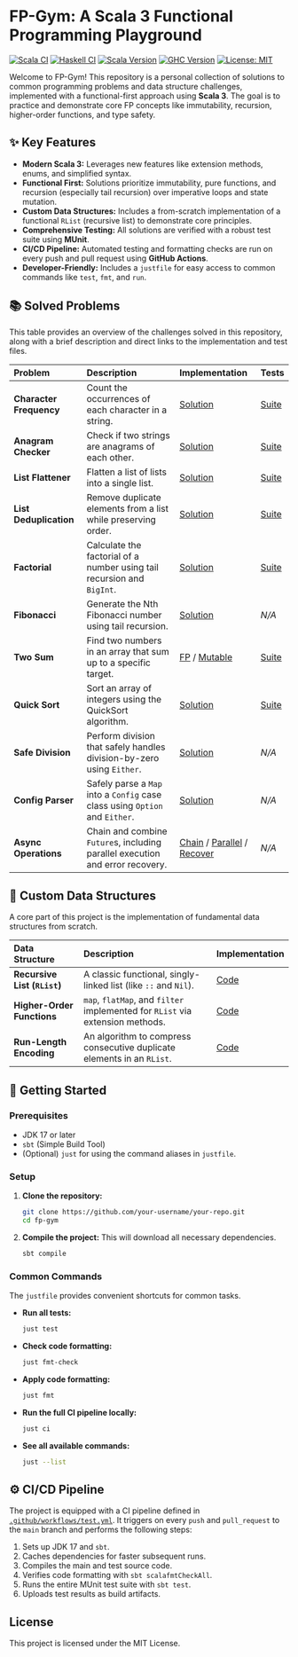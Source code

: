 # FP-Gym: A Scala 3 Functional Programming Playground

[![Scala CI](https://github.com/h0ffmann/fp-gym/actions/workflows/scala-ci.yml/badge.svg)](https://github.com/h0ffmann/fp-gym/actions/workflows/scala-ci.yml)
[![Haskell CI](https://github.com/h0ffmann/fp-gym/actions/workflows/haskell-ci.yml/badge.svg)](https://github.com/h0ffmann/fp-gym/actions/workflows/haskell-ci.yml)
[![Scala Version](https://img.shields.io/badge/scala-3.7.1-blue.svg)](https://www.scala-lang.org/)
[![GHC Version](https://img.shields.io/badge/ghc-9.8.6-purple.svg)](https://www.haskell.org/ghc/)
[![License: MIT](https://img.shields.io/badge/License-MIT-yellow.svg)](https://opensource.org/licenses/MIT)

Welcome to FP-Gym! This repository is a personal collection of solutions to common programming problems and data structure challenges, implemented with a functional-first approach using **Scala 3**. The goal is to practice and demonstrate core FP concepts like immutability, recursion, higher-order functions, and type safety.

## ✨ Key Features

*   **Modern Scala 3:** Leverages new features like extension methods, enums, and simplified syntax.
*   **Functional First:** Solutions prioritize immutability, pure functions, and recursion (especially tail recursion) over imperative loops and state mutation.
*   **Custom Data Structures:** Includes a from-scratch implementation of a functional `RList` (recursive list) to demonstrate core principles.
*   **Comprehensive Testing:** All solutions are verified with a robust test suite using **MUnit**.
*   **CI/CD Pipeline:** Automated testing and formatting checks are run on every push and pull request using **GitHub Actions**.
*   **Developer-Friendly:** Includes a `justfile` for easy access to common commands like `test`, `fmt`, and `run`.

## 📚 Solved Problems

This table provides an overview of the challenges solved in this repository, along with a brief description and direct links to the implementation and test files.

| Problem | Description | Implementation | Tests |
| :--- | :--- | :--- | :--- |
| **Character Frequency** | Count the occurrences of each character in a string. | [Solution](src/main/scala/CharFrequencySolution.scala) | [Suite](src/test/scala/CharFrequencySuite.scala) |
| **Anagram Checker** | Check if two strings are anagrams of each other. | [Solution](src/main/scala/AnagramCheckerSolution.scala) | [Suite](src/test/scala/CharFrequencySuite.scala#L46) |
| **List Flattener** | Flatten a list of lists into a single list. | [Solution](src/main/scala/CustomFlattenerSolution.scala) | [Suite](src/test/scala/CustomFlattenerSuite.scala) |
| **List Deduplication** | Remove duplicate elements from a list while preserving order. | [Solution](src/main/scala/DuplicateRemovalSolution.scala) | [Suite](src/test/scala/DuplicateRemovalSuite.scala) |
| **Factorial** | Calculate the factorial of a number using tail recursion and `BigInt`. | [Solution](src/main/scala/FactorialSolution.scala) | [Suite](src/test/scala/FactorialSuite.scala) |
| **Fibonacci** | Generate the Nth Fibonacci number using tail recursion. | [Solution](src/main/scala/FibonacciSolution.scala) | _N/A_ |
| **Two Sum** | Find two numbers in an array that sum up to a specific target. | [FP](src/main/scala/TwoSumSolution.scala) / [Mutable](src/main/scala/TwoSumMutSolution.scala) | [Suite](src/test/scala/TwoSumSuite.scala) |
| **Quick Sort** | Sort an array of integers using the QuickSort algorithm. | [Solution](src/main/scala/QuickSortSolution.scala) | [Suite](src/test/scala/SortingSuite.scala) |
| **Safe Division** | Perform division that safely handles division-by-zero using `Either`. | [Solution](src/main/scala/SafeDivisionSolution.scala) | _N/A_ |
| **Config Parser** | Safely parse a `Map` into a `Config` case class using `Option` and `Either`. | [Solution](src/main/scala/CfgParserSolution.scala) | _N/A_ |
| **Async Operations** | Chain and combine `Future`s, including parallel execution and error recovery. | [Chain](src/main/scala/AsyncCombineSolution.scala) / [Parallel](src/main/scala/ParAsyncCombineSolution.scala) / [Recover](src/main/scala/ParAsyncCombineRecoverSolution.scala) | _N/A_ |

## 🔗 Custom Data Structures

A core part of this project is the implementation of fundamental data structures from scratch.

| Data Structure | Description | Implementation |
| :--- | :--- | :--- |
| **Recursive List (`RList`)** | A classic functional, singly-linked list (like `::` and `Nil`). | [Code](src/main/scala/lists/ListSolution.scala) |
| **Higher-Order Functions** | `map`, `flatMap`, and `filter` implemented for `RList` via extension methods. | [Code](src/main/scala/lists/HOF.scala) |
| **Run-Length Encoding** | An algorithm to compress consecutive duplicate elements in an `RList`. | [Code](src/main/scala/lists/RunLenghtEncoding.scala) |

## 🚀 Getting Started

### Prerequisites

*   JDK 17 or later
*   `sbt` (Simple Build Tool)
*   (Optional) `just` for using the command aliases in `justfile`.

### Setup

1.  **Clone the repository:**
    ```sh
    git clone https://github.com/your-username/your-repo.git
    cd fp-gym
    ```

2.  **Compile the project:**
    This will download all necessary dependencies.
    ```sh
    sbt compile
    ```

### Common Commands

The `justfile` provides convenient shortcuts for common tasks.

*   **Run all tests:**
    ```sh
    just test
    ```

*   **Check code formatting:**
    ```sh
    just fmt-check
    ```

*   **Apply code formatting:**
    ```sh
    just fmt
    ```

*   **Run the full CI pipeline locally:**
    ```sh
    just ci
    ```

*   **See all available commands:**
    ```sh
    just --list
    ```

## ⚙️ CI/CD Pipeline

The project is equipped with a CI pipeline defined in [`.github/workflows/test.yml`](.github/workflows/test.yml). It triggers on every `push` and `pull_request` to the `main` branch and performs the following steps:
1.  Sets up JDK 17 and `sbt`.
2.  Caches dependencies for faster subsequent runs.
3.  Compiles the main and test source code.
4.  Verifies code formatting with `sbt scalafmtCheckAll`.
5.  Runs the entire MUnit test suite with `sbt test`.
6.  Uploads test results as build artifacts.

## License

This project is licensed under the MIT License.